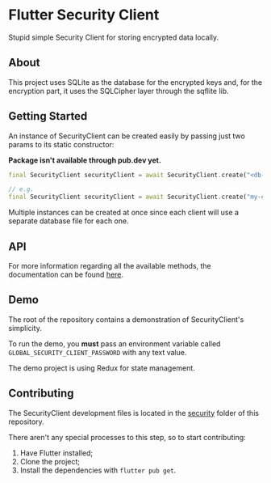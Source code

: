 # Flutter Security Client

Stupid simple Security Client for storing encrypted data locally.

## About

This project uses SQLite as the database for the encrypted keys and, for the encryption part, it uses the SQLCipher layer through the sqflite lib.

## Getting Started

An instance of SecurityClient can be created easily by passing just two params to its static constructor:

**Package isn't available through pub.dev yet.**

```dart
final SecurityClient securityClient = await SecurityClient.create("<db-name>", "<db-password>");

// e.g.
final SecurityClient securityClient = await SecurityClient.create("my-cool-database", "1234567890");
```

Multiple instances can be created at once since each client will use a separate database file for each one.

## API

For more information regarding all the available methods, the documentation can be found [here](https://bfpimentel.github.io/flutter-security/security/SecurityClient-class.html).

## Demo

The root of the repository contains a demonstration of SecurityClient's simplicity.

To run the demo, you **must** pass an environment variable called `GLOBAL_SECURITY_CLIENT_PASSWORD` with any text value.

The demo project is using Redux for state management.

## Contributing

The SecurityClient development files is located in the [security](security/) folder of this repository.

There aren't any special processes to this step, so to start contributing:
1. Have Flutter installed;
2. Clone the project;
3. Install the dependencies with `flutter pub get`.
